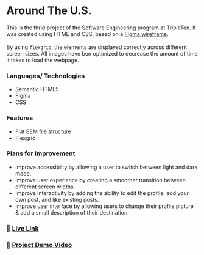# Around The U.S.

This is the thrid project of the Software Engineering program at TripleTen. It was created using HTML and CSS, based on a [Figma wireframe](https://www.figma.com/file/ii4xxsJ0ghevUOcssTlHZv/Sprint-3%3A-Around-the-US?node-id=0%3A1).
<br>
<br>
By using <code>flexgrid</code>, the elements are displayed correctly across different screen sizes. All images have ben optimized to decrease the amount of time it takes to load the webpage.

### Languages/ Technologies

- Semantic HTML5
- Figma
- CSS

### Features

- Flat BEM file structure
- Flexgrid

### Plans for Improvement

- Improve accessiblity by allowing a user to switch between light and dark mode.
- Improve user experience by creating a smoother transition between different screen widths.
- Improve interactivity by adding the ability to edit the profile, add your own post, and like existing posts.
- Improve user interface by allowing users to change their profile picture & add a small description of their destination.

### 🔗 [Live Link](https://kaitlynblanton.github.io/se_project_around-the-us/)

### 🔗 [Project Demo Video](https://drive.google.com/file/d/10LuiyFQLNeah_9itqxL4C4QUcGYZUksz/view?usp=sharing)
